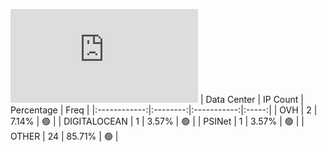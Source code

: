 ![Diagramm](https://github.com/obajay/StateSync-snapshots/blob/main/Projects/Rebus/1/README.md)
| Data Center | IP Count | Percentage | Freq |
|:------------:|:--------:|:-----------:|:-----:|
| OVH | 2 | 7.14% | 🟢 |
| DIGITALOCEAN | 1 | 3.57% | 🟢 |
| PSINet | 1 | 3.57% | 🟢 |
| OTHER | 24 | 85.71% | 🟢 |